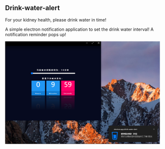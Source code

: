 ## Drink-water-alert

For your kidney health, please drink water in time!

A simple electron notification application to set the drink water interval! A notification reminder pops up!

![Drink-water-time](./image/drink_the_water.jpg)